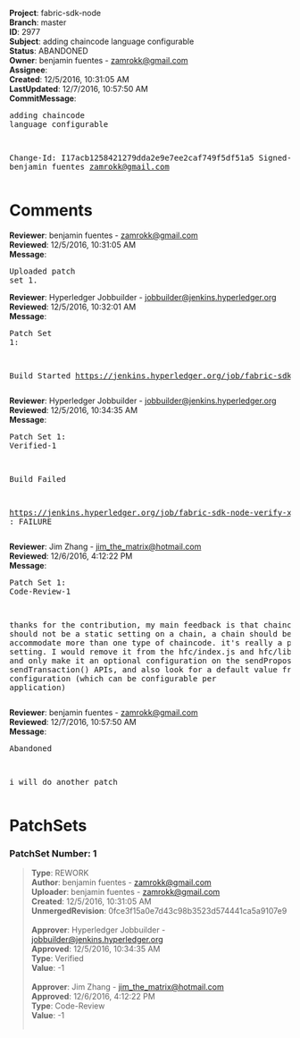 <strong>Project</strong>: fabric-sdk-node<br><strong>Branch</strong>: master<br><strong>ID</strong>: 2977<br><strong>Subject</strong>: adding chaincode language configurable<br><strong>Status</strong>: ABANDONED<br><strong>Owner</strong>: benjamin fuentes - zamrokk@gmail.com<br><strong>Assignee</strong>:<br><strong>Created</strong>: 12/5/2016, 10:31:05 AM<br><strong>LastUpdated</strong>: 12/7/2016, 10:57:50 AM<br><strong>CommitMessage</strong>:<br><pre>adding chaincode language configurable

Change-Id: I17acb1258421279dda2e9e7ee2caf749f5df51a5
Signed-off-by: benjamin fuentes <zamrokk@gmail.com>
</pre><h1>Comments</h1><strong>Reviewer</strong>: benjamin fuentes - zamrokk@gmail.com<br><strong>Reviewed</strong>: 12/5/2016, 10:31:05 AM<br><strong>Message</strong>: <pre>Uploaded patch set 1.</pre><strong>Reviewer</strong>: Hyperledger Jobbuilder - jobbuilder@jenkins.hyperledger.org<br><strong>Reviewed</strong>: 12/5/2016, 10:32:01 AM<br><strong>Message</strong>: <pre>Patch Set 1:

Build Started https://jenkins.hyperledger.org/job/fabric-sdk-node-verify-x86_64/154/</pre><strong>Reviewer</strong>: Hyperledger Jobbuilder - jobbuilder@jenkins.hyperledger.org<br><strong>Reviewed</strong>: 12/5/2016, 10:34:35 AM<br><strong>Message</strong>: <pre>Patch Set 1: Verified-1

Build Failed 

https://jenkins.hyperledger.org/job/fabric-sdk-node-verify-x86_64/154/ : FAILURE</pre><strong>Reviewer</strong>: Jim Zhang - jim_the_matrix@hotmail.com<br><strong>Reviewed</strong>: 12/6/2016, 4:12:22 PM<br><strong>Message</strong>: <pre>Patch Set 1: Code-Review-1

thanks for the contribution, my main feedback is that chaincode type should not be a static setting on a chain, a chain should be able to accommodate more than one type of chaincode. it's really a per-deploy setting. I would remove it from the hfc/index.js and hfc/lib/Chain.js and only make it an optional configuration on the sendProposal() and sendTransaction() APIs, and also look for a default value from the configuration (which can be configurable per application)</pre><strong>Reviewer</strong>: benjamin fuentes - zamrokk@gmail.com<br><strong>Reviewed</strong>: 12/7/2016, 10:57:50 AM<br><strong>Message</strong>: <pre>Abandoned

i will do another patch</pre><h1>PatchSets</h1><h3>PatchSet Number: 1</h3><blockquote><strong>Type</strong>: REWORK<br><strong>Author</strong>: benjamin fuentes - zamrokk@gmail.com<br><strong>Uploader</strong>: benjamin fuentes - zamrokk@gmail.com<br><strong>Created</strong>: 12/5/2016, 10:31:05 AM<br><strong>UnmergedRevision</strong>: 0fce3f15a0e7d43c98b3523d574441ca5a9107e9<br><br><strong>Approver</strong>: Hyperledger Jobbuilder - jobbuilder@jenkins.hyperledger.org<br><strong>Approved</strong>: 12/5/2016, 10:34:35 AM<br><strong>Type</strong>: Verified<br><strong>Value</strong>: -1<br><br><strong>Approver</strong>: Jim Zhang - jim_the_matrix@hotmail.com<br><strong>Approved</strong>: 12/6/2016, 4:12:22 PM<br><strong>Type</strong>: Code-Review<br><strong>Value</strong>: -1<br><br></blockquote>